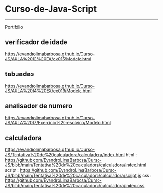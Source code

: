 # Curso-de-Java-Script
---
Portifólio

## verificador de idade
https://evandrolimabarbosa.github.io/Curso-JS/AULA%2012%20EX/ex015/Modelo.html

## tabuadas
https://evandrolimabarbosa.github.io/Curso-JS/AULA%2014%20EX/ex019/Modelo.html

## analisador de numero
https://evandrolimabarbosa.github.io/Curso-JS/AULA%2017/Exercicio%20resolvido/Modelo.html

## calculadora
https://evandrolimabarbosa.github.io/Curso-JS/Tentativa%20de%20calculadora/calculadora/index.html
html : https://github.com/EvandroLimaBarbosa/Curso-JS/blob/main/Tentativa%20de%20calculadora/calculadora/index.html
script : https://github.com/EvandroLimaBarbosa/Curso-JS/blob/main/Tentativa%20de%20calculadora/calculadora/script.js
css : https://github.com/EvandroLimaBarbosa/Curso-JS/blob/main/Tentativa%20de%20calculadora/calculadora/index.css
